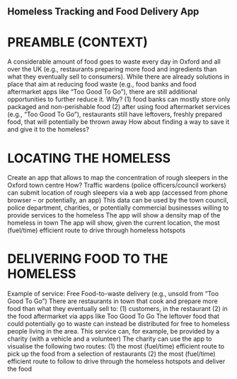 ## Homeless Tracking and Food Delivery App 
# PREAMBLE (CONTEXT)
A considerable amount of food goes to waste every day in Oxford and all over the UK (e.g., restaurants preparing more food and ingredients than what they eventually sell to consumers). While there are already solutions in place that aim at reducing food waste (e.g., food banks and food aftermarket apps like “Too Good To Go”), there are still additional opportunities to further reduce it. Why? (1) food banks can mostly store only packaged and non-perishable food (2) after using food aftermarket services (e.g., “Too Good To Go”), restaurants still have leftovers, freshly prepared food, that will potentially be thrown away How about finding a way to save it and give it to the homeless?

# LOCATING THE HOMELESS
Create an app that allows to map the concentration of rough sleepers in the Oxford town centre How? Traffic wardens (police officers/council workers) can submit location of rough sleepers via a web app (accessed from phone browser – or potentially, an app)
This data can be used by the town council, police department, charities, or potentially commercial businesses willing to provide services to the homeless The app will show a density map of the homeless in town The app will show, given the current location, the most (fuel/time) efficient route to drive through homeless hotspots

# DELIVERING FOOD TO THE HOMELESS
Example of service: Free Food-to-waste delivery (e.g., unsold from “Too Good To Go”) There are restaurants in town that cook and prepare more food than what they eventually sell to: (1) customers, in the restaurant (2) in the food aftermarket via apps like Too Good To Go The leftover food that could potentially go to waste can instead be distributed for free to homeless people living in the area. This service can, for example, be provided by a charity (with a vehicle and a volunteer) The charity can use the app to visualise the following two routes: (1) the most (fuel/time) efficient route to pick up the food from a selection of restaurants (2) the most (fuel/time) efficient route to follow to drive through the homeless hotspots and deliver the food
